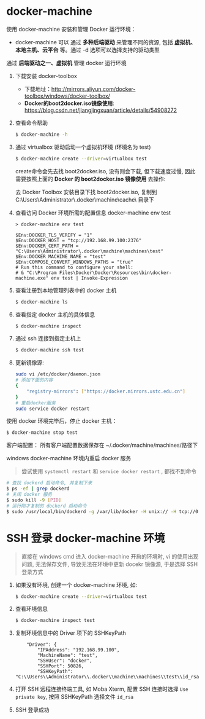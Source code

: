# docker-machine

使用 docker-machine 安装和管理 Docker 运行环境：

- docker-machine 可以 通过 **多种后端驱动** 来管理不同的资源, 包括 **虚拟机、本地主机、云平台** 等。通过 -d 选项可以选择支持的驱动类型



通过 **后端驱动之一、虚拟机** 管理 docker 运行环境

1. 下载安装 docker-toolbox

   - 下载地址：http://mirrors.aliyun.com/docker-toolbox/windows/docker-toolbox/
   - **Docker的boot2docker.iso镜像使用**:  https://blog.csdn.net/jiangjingxuan/article/details/54908272

   

2. 查看命令帮助

   ```bash
   $ docker-machine -h
   ```

3. 通过 virtualbox 驱动启动一个虚拟机环境 (环境名为 test)

   ```bash
   $ docker-machine create --driver=virtualbox test
   ```

   create命令会先去找 boot2docker.iso, 没有则会下载,  但下载速度过慢,  因此需要按照上面的 **Docker 的 boot2docker.iso 镜像使用**  去操作:

   去 Docker Toolbox 安装目录下找 boot2docker.iso,  复制到 C:\Users\Administrator\\.docker\machine\cache\ 目录下

   

4. 查看访问 Docker 环境所需的配置信息
   docker-machine env test

   ```
   > docker-machine env test
   
   $Env:DOCKER_TLS_VERIFY = "1"
   $Env:DOCKER_HOST = "tcp://192.168.99.100:2376"
   $Env:DOCKER_CERT_PATH = "C:\Users\Administrator\.docker\machine\machines\test"
   $Env:DOCKER_MACHINE_NAME = "test"
   $Env:COMPOSE_CONVERT_WINDOWS_PATHS = "true"
   # Run this command to configure your shell:
   # & "C:\Program Files\Docker\Docker\Resources\bin\docker-machine.exe" env test | Invoke-Expression
   ```

   

5. 查看注册到本地管理列表中的 docker 主机

   ```bash
   $ docker-machine ls
   ```

6. 查看指定 docker 主机的具体信息

   ```bash
   $ docker-machine inspect
   ```

7. 通过 ssh 连接到指定主机上

   ```bash
   $ docker-machine ssh test
   ```

8. 更新镜像源:

   ```bash
   sudo vi /etc/docker/daemon.json
   # 添加下面的内容
   {
       "registry-mirrors": ["https://docker.mirrors.ustc.edu.cn"]
   }
   # 重启docker服务
   sudo service docker restart
   ```



使用 docker 环境完毕后，停止 docker 主机：

```bash
$ docker-machine stop test
```



客户端配置： 所有客户端配置数据保存在 ~/.docker/machine/machines/路径下





windows docker-machine 环境内重启 docker 服务

> 尝试使用 ` systemctl restart ` 和 `service docker restart` ,  都找不到命令

```bash
# 查找 dockerd 启动命令, 并复制下来
$ ps -ef | grep dockerd
# 关闭 docker 服务
$ sudo kill -9 [PID]
# 运行刚才复制的 dockerd 启动命令
$ sudo /usr/local/bin/dockerd -g /var/lib/docker -H unix:// -H tcp://0.0.0.0:2376 --label provider=virtualbox --tlsverify --tlscacert=/var/lib/boot2docker/ca.pem --tlscert=/var/lib/boot2docker/server.pem --tlskey=/var/lib/boot2docker/server-key.pem -s overlay2 &
```





# SSH 登录 docker-machine 环境

> 直接在 windows cmd 进入 docker-machine 开启的环境时,  vi 的使用出现问题,  无法保存文件,  导致无法在环境中更新 docekr 镜像源,  于是选择 SSH 登录方式

1. 如果没有环境,  创建一个 docker-machine 环境,  如:

   ```bash
   $ docker-machine create --driver=virtualbox test
   ```

2. 查看环境信息

   ```bash
   $ docker-machine inspect test
   ```

3. 复制环境信息中的 Driver 项下的 SSHKeyPath

   ```
       "Driver": {
           "IPAddress": "192.168.99.100",
           "MachineName": "test",
           "SSHUser": "docker",
           "SSHPort": 50826,
           "SSHKeyPath": "C:\\Users\\Administrator\\.docker\\machine\\machines\\test\\id_rsa",
   ```

4. 打开 SSH 远程连接终端工具,  如 Moba Xterm,  配置 SSH 连接时选择 `Use private key`,  按照 SSHKeyPath 选择文件 `id_rsa`

5. SSH 登录成功

